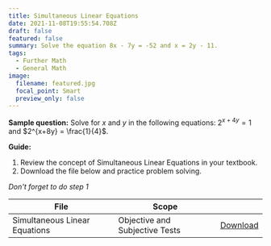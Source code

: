 ```yaml
---
title: Simultaneous Linear Equations
date: 2021-11-08T19:55:54.708Z
draft: false
featured: false
summary: Solve the equation 8x - 7y = -52 and x = 2y - 11.
tags:
  - Further Math
  - General Math
image:
  filename: featured.jpg
  focal_point: Smart
  preview_only: false
---
```


**Sample question:**  Solve for $x$ and $y$ in the following equations: $2^{x+4y} = 1$ and $2^{x+8y} = \frac{1}{4}$.

**Guide:**
1. Review the concept of Simultaneous Linear Equations in your textbook.
2. Download the file below and practice problem solving.

_Don't forget to do step 1_

| File                       |  Scope                       |             |
| -------------------------- |------------------------------| ----------- |
| Simultaneous Linear Equations     | Objective and Subjective Tests    | [Download](https://drive.google.com/uc?export=download&id=1Hgi-EyafZvuw9FVwq7f6wh52zyUYMlmI)       |


